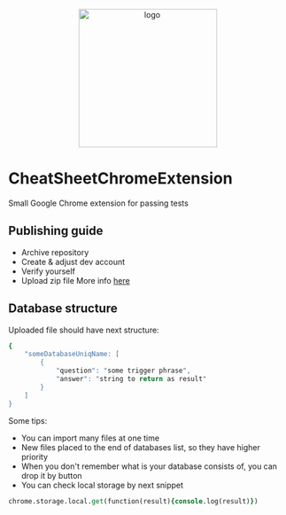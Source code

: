 <p align="center">
    <img alt="logo" src="https://github.com/mdgfox/CheatSheetChromeExtension/blob/featue/update-icons/public/icons/readme.png?raw=true" width="250">
</p>

# CheatSheetChromeExtension
Small Google Chrome extension for passing tests

## Publishing guide
* Archive repository
* Create & adjust dev account
* Verify yourself
* Upload zip file
More info <a href="https://developer.chrome.com/docs/webstore/publish/" target="_blank">here</a>

## Database structure
Uploaded file should have next structure: 
~~~tcl
{
    "someDatabaseUniqName: [
        {
            "question": "some trigger phrase",
            "answer": "string to return as result"
        }
    ]
}
~~~
Some tips:
* You can import many files at one time
* New files placed to the end of databases list, so they have higher priority
* When you don't remember what is your database consists of, you can drop it by button
* You can check local storage by next snippet
~~~tcl
chrome.storage.local.get(function(result){console.log(result)})
~~~
